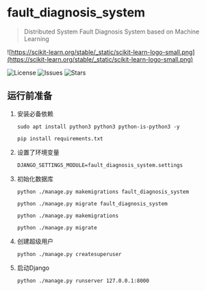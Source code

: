 # fault_diagnosis_system

> Distributed System Fault Diagnosis System based on Machine Learning

![https://scikit-learn.org/stable/_static/scikit-learn-logo-small.png](https://scikit-learn.org/stable/_static/scikit-learn-logo-small.png)

![License](https://img.shields.io/github/license/youngzm339/fault-diagnosis-system)
![Issues](https://img.shields.io/github/issues/youngzm339/fault-diagnosis-system)
![Stars](https://img.shields.io/github/stars/youngzm339/fault-diagnosis-system)

## 运行前准备

1. 安装必备依赖

    `
    sudo apt install python3 python3 python-is-python3 -y
    `

    `
    pip install requirements.txt
    `

2. 设置了环境变量

    `
    DJANGO_SETTINGS_MODULE=fault_diagnosis_system.settings
    `

3. 初始化数据库

    `
    python ./manage.py makemigrations fault_diagnosis_system
    `

    `
    python ./manage.py migrate fault_diagnosis_system
    `

    `
    python ./manage.py makemigrations
    `

    `
    python ./manage.py migrate
    `

4. 创建超级用户

    `
    python ./manage.py createsuperuser
    `
  
5. 启动Django

    `
    python ./manage.py runserver 127.0.0.1:8000
    `
